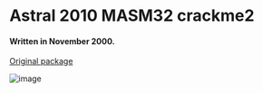 # Astral 2010 MASM32 crackme2

#### Written in November 2000.

[Original package](https://defacto2.net/f/b32d3ae)

![image](https://user-images.githubusercontent.com/513842/170848432-d402f5b7-84bc-470e-9b43-100d01467815.png)
